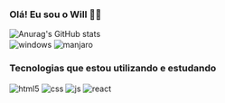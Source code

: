### Olá! Eu sou o Will 👋🏻

![Anurag's GitHub stats](https://github-readme-stats.vercel.app/api?username=wmotadev&show_icons=true&theme=transparent)<br>
<img src="https://img.shields.io/badge/Windows-0078D6?style=for-the-badge&logo=windows&logoColor=white" alt="windows" align="center"/>
<img src="https://img.shields.io/badge/manjaro-35BF5C?style=for-the-badge&logo=manjaro&logoColor=white" alt="manjaro" align="center"/>

### Tecnologias que estou utilizando e estudando

<div style="display: inline_block">
<img src="https://img.shields.io/badge/HTML5-E34F26?style=for-the-badge&logo=html5&logoColor=white" alt="html5" align="center"/>
<img src="https://img.shields.io/badge/CSS3-1572B6?style=for-the-badge&logo=css3&logoColor=white" alt="css" align="center"/>
<img src="https://img.shields.io/badge/JavaScript-F7DF1E?style=for-the-badge&logo=javascript&logoColor=black" alt="js" align="center"/>
<img src="https://img.shields.io/badge/React-20232A?style=for-the-badge&logo=react&logoColor=61DAFB" alt="react" align="center"/>
</div>
